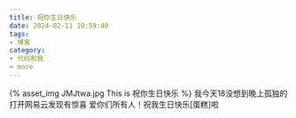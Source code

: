 ```yaml
---
title: 祝你生日快乐
date: 2024-02-11 10:59:40
tags:
- 博客
category:
- 代码和我
- more
---
```

{% asset_img JMJtwa.jpg This is 祝你生日快乐 %}
我今天18没想到晚上孤独的打开网易云发现有惊喜 爱你们所有人！祝我生日快乐[蛋糕]啦